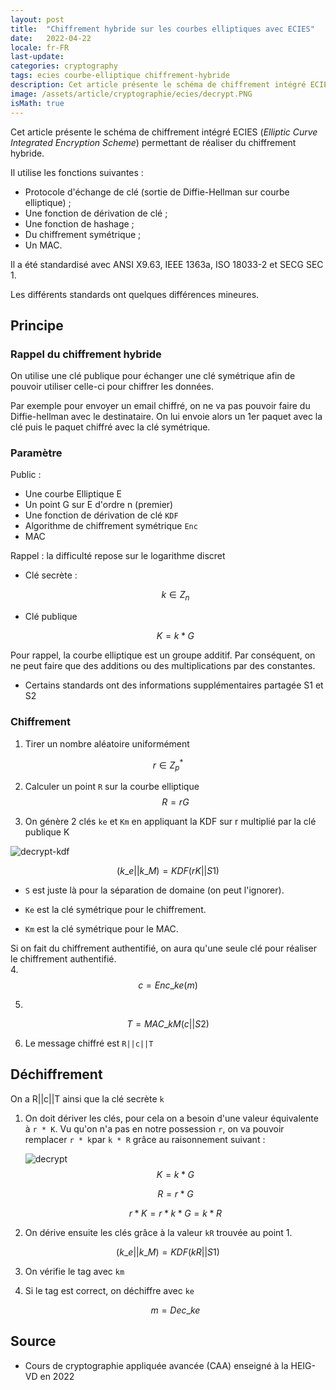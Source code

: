 ```yaml
---
layout: post
title:  "Chiffrement hybride sur les courbes elliptiques avec ECIES"
date:   2022-04-22
locale: fr-FR
last-update: 
categories: cryptography
tags: ecies courbe-elliptique chiffrement-hybride
description: Cet article présente le schéma de chiffrement intégré ECIES (Elliptic Curve Integrated Encryption Scheme) permettant de réaliser du chiffrement hybride.
image: /assets/article/cryptographie/ecies/decrypt.PNG
isMath: true
---
```


Cet article présente le schéma de chiffrement intégré ECIES (*Elliptic Curve Integrated Encryption Scheme*) permettant de réaliser du chiffrement hybride.

Il utilise les fonctions suivantes :

- Protocole d'échange de clé (sortie de Diffie-Hellman sur courbe elliptique) ;
- Une fonction de dérivation de clé ;
- Une fonction de hashage ;
- Du chiffrement symétrique ;
- Un MAC.

Il a été standardisé avec ANSI X9.63, IEEE 1363a, ISO 18033-2 et SECG SEC 1.

Les différents standards ont quelques différences mineures.

## Principe

### Rappel du chiffrement hybride 

On utilise une clé publique pour échanger une clé symétrique afin de pouvoir utiliser celle-ci pour chiffrer les données.

Par exemple pour envoyer un email chiffré, on ne va pas pouvoir faire du Diffie-hellman avec le destinataire. On lui envoie alors un 1er paquet avec la clé puis le paquet chiffré avec la clé symétrique.

### Paramètre

Public :

- Une courbe Elliptique E
- Un point G sur E d'ordre n (premier)
- Une fonction de dérivation de clé `KDF`
- Algorithme de chiffrement symétrique `Enc`
- MAC

Rappel : la difficulté repose sur le logarithme discret

- Clé secrète :<br> 

  $$
  k ∈ Z_n
  $$

- Clé publique

   $$
   K = k * G
   $$

Pour rappel, la courbe elliptique est un groupe additif. Par conséquent, on ne peut faire que des additions ou des multiplications par des constantes.

- Certains standards ont des informations supplémentaires partagée S1 et S2

### Chiffrement

1. Tirer un nombre aléatoire uniformément


$$
r ∈ Z^*_p
$$

2. Calculer  un point `R` sur la courbe elliptique
   $$
   R = rG
   $$

3. On génère 2 clés `ke` et `Km` en appliquant la KDF sur r multiplié par la clé publique K

![decrypt-kdf]({{site.url_complet}}/assets/article/cryptographie/ecies/decrypt-kdf.PNG)

$$
(k\_e  || k\_M) = KDF(rK||S1)
$$

- `S` est juste là pour la séparation de domaine (on peut l'ignorer).

- `Ke` est la clé symétrique pour le chiffrement. 
- `Km` est la clé symétrique pour le MAC.

Si on fait du chiffrement authentifié, on aura qu'une seule clé pour réaliser le chiffrement authentifié.<br> 
 4.
$$
c = Enc\_{ke}(m)
$$

5. 

   $$
   T = MAC\_{kM}(c || S2)
   $$

6. Le message chiffré est `R||c||T`



## Déchiffrement

On a R||c||T  ainsi que la clé secrète `k`

1. On doit dériver les clés, pour cela on a besoin d'une valeur équivalente à  `r * K`. Vu qu'on n'a pas en notre possession `r`, on va pouvoir remplacer `r * k`par `k * R` grâce au raisonnement suivant :<br> 
   
   ![decrypt]({{site.url_complet}}/assets/article/cryptographie/ecies/decrypt.PNG)
   <br> 
   $$
   K = k * G
   $$
   
   $$
   R=r*G
   $$
   
   $$
   r * K = r * k * G = k * R
   $$

   
   
2. On dérive ensuite les clés grâce à la valeur `kR` trouvée au point 1.


$$
(k\_e||k\_M)=KDF(kR||S1)
$$


3. On vérifie le tag avec `km`
4. Si le tag est correct, on déchiffre avec `ke`<br> 

   $$
   m = Dec\_{ke}
   $$



## Source

- Cours de cryptographie appliquée avancée (CAA) enseigné à la HEIG-VD en 2022
